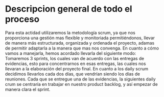 # **Descripcion general de todo el proceso** 
Para esta actidad utilizaremos la metodología scrum, ya que nos proporciona una gestión mas flexible y monitoriada permitiéndonos, llevar de manera más estructurada, organizada y ordenada el proyecto, adamas de permitir adaptarla a la manera que mas nos convenga. 
En cuanto a cómo vamos a manejarla, hemos acordado llevarla del siguiente modo:
Tomaremos 3 sprints, los cuales van de acuerdo con las entregas de evidencias, esto para concentrarnos en esas entregas, las cuales nos llevaran a la elaboración del proyecto final. 
En cuanto a los daily scrum decidimos llevarlos cada dos días, que vendrían siendo los días de reuniones.
Cada que se entregue una de las evidencias, la siguientes daily crum se centraría en trabajar en nuestro product backlog, y así empezar de manera clara el sprint.
